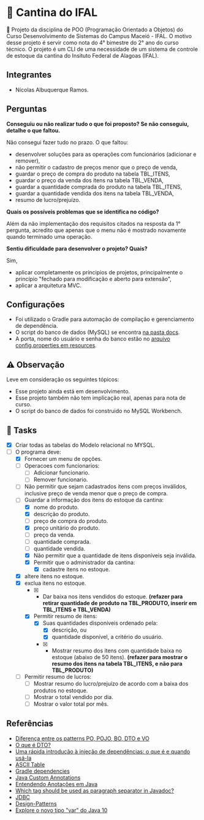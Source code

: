 # :fries:	Cantina do IFAL
:rocket: Projeto da disciplina de POO (Programação Orientado a Objetos) do Curso Desenvolvimento de Sistemas do Campus Maceió - IFAL. O motivo desse projeto é servir como nota do 4° bimestre do 2° ano do curso técnico. O projeto é um CLI de uma necessidade de um sistema de controle de estoque da cantina do Insituto Federal de Alagoas (IFAL).

## **Integrantes**
- Nícolas Albuquerque Ramos.

## **Perguntas**
**Conseguiu ou não realizar tudo o que foi proposto? Se não conseguiu, detalhe o que faltou.**

Não consegui fazer tudo no prazo. O que faltou:
- desenvolver soluções para as operações com funcionários (adicionar e remover), 
- não permitir o cadastro de preços menor que o preço de venda,
- guardar o preço de compra do produto na tabela TBL_ITENS,
- guardar o preço da venda dos itens na tabela TBL_VENDA,
- guardar a quantidade comprada do produto na tabela TBL_ITENS,
- guardar a quantidade vendida dos itens na tabela TBL_VENDA,
- resumo de lucro/prejuízo.

**Quais os possíveis problemas que se identifica no código?**

Além da não implementação dos requisitos citados na resposta da 1° pergunta, acredito que apenas que o menu não é mostrado novamente quando terminado uma operação.

**Sentiu dificuldade para desenvolver o projeto? Quais?**

Sim,
- aplicar completamente os príncipios de projetos, principalmente o princípio "fechado para modificação e aberto para extensão", 
- aplicar a arquitetura MVC.

## **Configurações**
- Foi utilizado o Gradle para automação de compilação e gerenciamento de dependência.
- O script do banco de dados (MySQL) se encontra [na pasta docs](docs/script_database.sql).
- A porta, nome do usuário e senha do banco estão no [arquivo config.properties em resources](app/src/main/resources/config.properties).

## :warning: **Observação**
Leve em consideração os seguintes tópicos:
- Esse projeto ainda está em desenvolvimento.
- Esse projeto também não tem implicação real, apenas para nota de curso.
- O script do banco de dados foi construido no MySQL Workbench.

## :pushpin: **Tasks**
- [x] Criar todas as tabelas do Modelo relacional no MYSQL.
- [ ] O programa deve:
	- [x] Fornecer um menu de opções.
	- [ ] Operacoes com funcionarios:
		- [ ] Adicionar funcionario.
		- [ ] Remover funcionario.
	- [ ] Não permitir que sejam cadastrados itens com preços inválidos, inclusive preço de venda menor que o preço de
	compra.
	- [ ] Guardar a informação dos itens do estoque da cantina: 
      - [x] nome do produto.
      - [x] descrição do produto.
      - [ ] preço de compra do produto.
      - [x] preço unitário do produto.
      - [ ] preço da venda.
      - [ ] quantidade comprada.
      - [ ] quantidade vendida.
      - [x] Não permitir que a quantidade de itens disponíveis seja inválida.
      - [x] Permitir que o administrador da cantina:
      	- [x] cadastre itens no estoque.
	- [x] altere itens no estoque.
	- [x] exclua itens no estoque.
      - [x] * Dar baixa nos itens vendidos do estoque.  **(refazer para retirar quantidade de produto na TBL_PRODUTO, inserir em TBL_ITENS e TBL_VENDA)**
      - [x] Permitir resumo de itens:
      	- [x] Suas quantidades disponíveis ordenado pela: 
      	  - [x] descrição, ou
      	  - [x] quantidade disponível, a critério do usuário.
        - [x] * Mostrar resumo dos itens com quantidade baixa no estoque (abaixo de 50 itens). **(refazer para mostrar o resumo dos itens na tabela TBL_ITENS, e não para TBL_PRODUTO)**
	- [ ] Permitir resumo de lucros:
		- [ ] Mostrar resumo do lucro/prejuízo de acordo com a baixa dos produtos no estoque.
		- [ ] Mostrar o total vendido por dia.
		- [ ] Mostrar o valor total por mês.

## **Referências**
- [Diferença entre os patterns PO, POJO, BO, DTO e VO](https://www.devmedia.com.br/diferenca-entre-os-patterns-po-pojo-bo-dto-e-vo/28162)
- [O que é DTO?](https://pt.stackoverflow.com/questions/31362/o-que-%C3%A9-um-dto)
- [Uma rápida introdução à injeção de dependências: o que é e quando usá-la](https://www.freecodecamp.org/portuguese/news/uma-rapida-introducao-a-injecao-de-dependencias-o-que-e-e-quando-usa-la/#:~:text=Em%20engenharia%20de%20software%2C%20a,ser%20usado%20(um%20servi%C3%A7o))
- [ASCII Table](https://github.com/vdmeer/asciitable/tree/master#gradle-grails)
- [Gradle dependencies](https://www.jetbrains.com/help/idea/work-with-gradle-dependency-diagram.html)
- [Java Custom Annotations](https://nglauber.medium.com/java-custom-annotations-49b2418b75e1)
- [Entendendo Anotações em Java](https://www.devmedia.com.br/entendendo-anotacoes-em-java/26772)
- [Which tag should be used as paragraph separator in Javadoc?](https://stackoverflow.com/questions/5260368/which-tag-should-be-used-as-paragraph-separator-in-javadoc)
- [JDBC](https://github.com/Nicolas-albu/JDBC/blob/master/src/main/java/org/Resources/ConfigDatas.java)
- [Design-Patterns](https://github.com/Nicolas-albu/Design-Patterns/tree/main/Java)
- [Explore o novo tipo "var" do Java 10](https://www.infoq.com/br/articles/java-10-var-type/)
